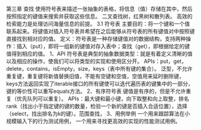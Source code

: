 第三章 查找
使用符号表来描述一张抽象的表格，将信息（值）存储在其中，然后按照指定的键值来搜索并获取这些信息。
二叉查找树，红黑树和散列表。
高效的检索能力是处理访问海量信息的前提。
3.1 符号表
  主要目的：将一个键和一个值联系起来。将键值对插入符号表并希望在之后能够从符号表的所有键值对中按照键直接找到相对应的值。
  定义：符号表是一种存储键值对的数据结构，支持两种操作：插入（put），即将一组新的键值对存入表中；查找（get），即根据给定的键值得到相应的值。
  1、API
  符号表是典型的抽象数据类型：就是有着定义清晰的值以及相应的操作，使我们可以将类型的实现和使用区分开。
  APIs：put，get，delete，contains，isEmpty，size，keys（表中所有键的集合）。
  泛型，不允许重复键，重复键将新值替换旧值，不能有空键和空值，空值用来延时删除键，keys方法返回实现了iterable接口的所有键使可以迭代遍历表的键集中的一部分，键的等价性可以重写equals方法。
  2、有序符号表
  键值是有序的，但是不允许重复（优先队列可以重复）。
  APIs：最大键和最小键，向下取整和向上取整，排名rank（找出小于指定键的键的数量，检验一个新的键是否插入合适位置），选择（select，找出排名为k的键）。范围查找，
  3、用例举例
  一个用来跟踪算法在小规模输入下的行为测试用例，
  一个用来寻找更高效的实现的性能测试用例。
  
